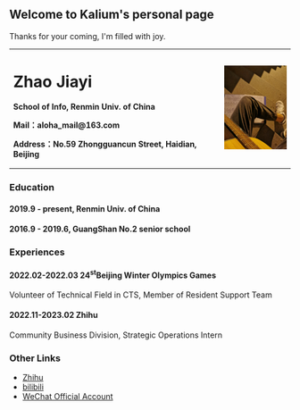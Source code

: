 ## Welcome to Kalium's personal page
Thanks for your coming, I'm filled with joy.

<table border="0">
  <tr>
    <td width="75%">
      <h1>Zhao Jiayi</h1>
      <p><b>School of Info, Renmin Univ. of China</b></p>
      <p><b>Mail：aloha_mail@163.com</b></p>
      <p><b>Address：No.59 Zhongguancun Street, Haidian, Beijing</b></p>
    </td>
    <td width="25%">
      <img src="/IMG_20190921_194229.jpg" width="100%">     
    </td>
  </tr>
</table>

### Education
#### 2019.9 - present, Renmin Univ. of China
#### 2016.9 - 2019.6, GuangShan No.2 senior school

### Experiences
#### 2022.02-2022.03 24<sup>st</sup>Beijing Winter Olympics Games
Volunteer of Technical Field in CTS, Member of Resident Support Team
#### 2022.11-2023.02 Zhihu
Community Business Division, Strategic Operations Intern


#### 

### Other Links
  - [Zhihu](https://zhihu.com/people/alohakalium)
  - [bilibili](https://b23.tv/Sple1b)
  - [WeChat Official Account](https://mp.weixin.qq.com/mp/profile_ext?action=home&__biz=MzI1NjMzMjg1OQ==&scene=124&uin=&key=&devicetype=Windows+10+x64&version=63010043&lang=zh_CN&a8scene=7&fontgear=2)

